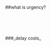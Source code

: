 <!-- .slide: data-background="resources/footer.svg" data-background-size="contain" data-background-position="bottom"  -->

##what is urgency?

<br/>
<br/>
<br/>
<br/>
###_delay costs_ <!-- .element: class="fragment"; style="color:maroon" -->

<br/>
<br/>
<br/>
<br/>
<br/>
<br/>
<br/>
<br/>
<br/>
<br/>
<br/>
<aside class="notes">
  <p>
  </p>
</aside>
